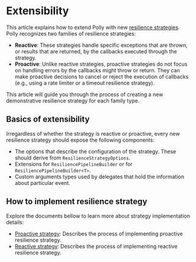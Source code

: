 # Extensibility

This article explains how to extend Polly with new [resilience strategies](../strategies/index.md). Polly recognizes two families of resilience strategies:

- **Reactive**: These strategies handle specific exceptions that are thrown, or results that are returned, by the callbacks executed through the strategy.
- **Proactive**: Unlike reactive strategies, proactive strategies do not focus on handling errors by the callbacks might throw or return. They can make proactive decisions to cancel or reject the execution of callbacks (e.g., using a rate limiter or a timeout resilience strategy).

This article will guide you through the process of creating a new demonstrative resilience strategy for each family type.

## Basics of extensibility

Irregardless of whether the strategy is reactive or proactive, every new resilience strategy should expose the following components:

- The options that describe the configuration of the strategy. These should derive from `ResilienceStrategyOptions`.
- Extensions for `ResiliencePipelineBuilder` or for `ResiliencePipelineBuilder<T>`.
- Custom arguments types used by delegates that hold the information about particular event.

## How to implement resilience strategy

Explore the documents bellow to learn more about strategy implementation details:

- [Proactive strategy](proactive-strategy.md): Describes the process of implementing proactive resilience strategy.
- [Reactive strategy](reactive-strategy.md): Describes the process of implementing reactive resilience strategy.
